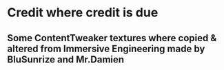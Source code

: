 # Credit where credit is due

## Some ContentTweaker textures where copied & altered from Immersive Engineering made by BluSunrize and Mr.Damien